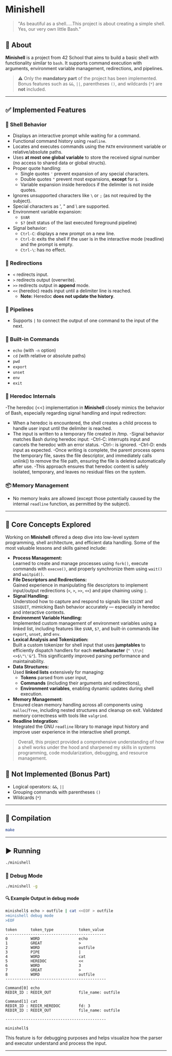# Minishell

> "As beautiful as a shell.....This project is about creating a simple shell. Yes, our very own little Bash."

## 🧠 About

**Minishell** is a project from 42 School that aims to build a basic shell with functionality similar to `bash`. It supports command execution with arguments, environment variable management, redirections, and pipelines.

> ⚠️ Only the **mandatory part** of the project has been implemented. Bonus features such as `&&`, `||`, parentheses `()`, and wildcards (`*`) are **not** included.

---

## ✅ Implemented Features

### 🎯 Shell Behavior

- Displays an interactive prompt while waiting for a command.
- Functional command history using `readline`.
- Locates and executes commands using the `PATH` environment variable or relative/absolute paths.
- Uses **at most one global variable** to store the received signal number (no access to shared data or global structs).
- Proper quote handling:
  - Single quotes `'` prevent expansion of any special characters.
  - Double quotes `"` prevent most expansions, **except** for `$`.
  - Variable expansion inside heredocs if the delimiter is not inside quotes.
- Ignores unsupported characters like `\` or `;` (as not required by the subject).
- Special characters as \', \" and \\ are supported. 
- Environment variable expansion:
  - `$VAR`
  - `$?` (exit status of the last executed foreground pipeline)
- Signal behavior:
  - `Ctrl-C`: displays a new prompt on a new line.
  - `Ctrl-D`: exits the shell if the user is in the interactive mode (readline) and the prompt is empty.
  - `Ctrl-\`: has no effect.

### 🔧 Redirections

- `<` redirects input.
- `>` redirects output (overwrite).
- `>>` redirects output in **append** mode.
- `<<` (heredoc) reads input until a delimiter line is reached.
  - **Note:** Heredoc **does not update the history**.

### 🔗 Pipelines

- Supports `|` to connect the output of one command to the input of the next.

### 💬 Built-in Commands

- `echo` (with `-n` option)
- `cd` (with relative or absolute paths)
- `pwd`
- `export`
- `unset`
- `env`
- `exit`

### 📝 Heredoc Internals
-The heredoc (<<) implementation in **Minishell** closely mimics the behavior of Bash, especially regarding signal handling and input redirection:
  - When a heredoc is encountered, the shell creates a child process to handle user input until the delimiter is reached.
  - The input is written to a temporary file created in /tmp.
-Signal behavior matches Bash during heredoc input:
  -Ctrl-C: interrupts input and cancels the heredoc with an error status.
  -Ctrl-\: is ignored.
  -Ctrl-D: ends input as expected.
-Once writing is complete, the parent process opens the temporary file, saves the file descriptor, and immediately calls unlink() to remove the file path, ensuring the file is deleted automatically after use.
-This approach ensures that heredoc content is safely isolated, temporary, and leaves no residual files on the system.

### 📦 Memory Management

- No memory leaks are allowed (except those potentially caused by the internal `readline` function, as permitted by the subject).

---

## 🧩 Core Concepts Explored

Working on **Minishell** offered a deep dive into low-level system programming, shell architecture, and efficient data handling. Some of the most valuable lessons and skills gained include:

- **Process Management:**  
  Learned to create and manage processes using `fork()`, execute commands with `execve()`, and properly synchronize them using `wait()` and `waitpid()`.
- **File Descriptors and Redirections:**  
  Gained experience in manipulating file descriptors to implement input/output redirections (`<`, `>`, `>>`, `<<`) and pipe chaining using `|`.
- **Signal Handling:**  
  Understood how to capture and respond to signals like `SIGINT` and `SIGQUIT`, mimicking Bash behavior accurately — especially in heredoc and interactive contexts.
- **Environment Variable Handling:**  
  Implemented custom management of environment variables using a linked list, including features like `$VAR`, `$?`, and built-in commands like `export`, `unset`, and `env`.
- **Lexical Analysis and Tokenization:**  
  Built a custom tokenizer for shell input that uses **jumptables** to efficiently dispatch handlers for each **metacharacter** (`" \t\n|<>$\"\'&"`). This significantly improved parsing performance and maintainability.
- **Data Structures:**  
  Used **linked lists** extensively for managing:
  - **Tokens** parsed from user input,
  - **Commands** (including their arguments and redirections),
  - **Environment variables**, enabling dynamic updates during shell execution.
- **Memory Management:**  
  Ensured clean memory handling across all components using `malloc`/`free`, including nested structures and cleanup on exit. Validated memory correctness with tools like `valgrind`.
- **Readline Integration:**  
  Integrated the GNU `readline` library to manage input history and improve user experience in the interactive shell prompt.
> Overall, this project provided a comprehensive understanding of how a shell works under the hood and sharpened my skills in systems programming, code modularization, debugging, and resource management.

## 🚫 Not Implemented (Bonus Part)

- Logical operators: `&&`, `||`
- Grouping commands with parentheses `()`
- Wildcards (`*`)

---

## 🔧 Compilation

```bash
make
```
---

## ▶️ Running

```bash
./minishell
```

### 🐞 Debug Mode

```bash
./minishell -g
```
#### 🔍 Example Output in debug mode
```bash
minishell$ echo > outfile | cat <<EOF > outfile
>minishell debug mode
>EOF
```

```
token      token_type           token_value         
--------------------------------------------
0          WORD                 echo                
1          GREAT                >                   
2          WORD                 outfile             
3          PIPE                 |                   
4          WORD                 cat                 
5          HEREDOC              <<                  
6          WORD                 3                   
7          GREAT                >                   
8          WORD                 outfile             
--------------------------------------------

Command[0] echo                
REDIR_ID : REDIR_OUT            file_name: outfile   

Command[1] cat                 
REDIR_ID : REDIR_HEREDOC        fd: 3
REDIR_ID : REDIR_OUT            file_name: outfile   

--------------------------------------------

minishell$ 
```

This feature is for debugging purposes and helps visualize how the parser and executor understand and process the input.

---


